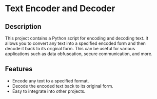 # Text Encoder and Decoder

## Description

This project contains a Python script for encoding and decoding text. It allows you to convert any text into a specified encoded form and then decode it back to its original form. This can be useful for various applications such as data obfuscation, secure communication, and more.

## Features

- Encode any text to a specified format.
- Decode the encoded text back to its original form.
- Easy to integrate into other projects.
